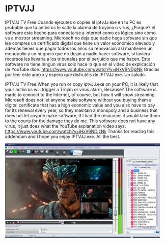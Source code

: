 # IPTVJJ
IPTVJJ TV Free
Cuando ejecutes o copies el iptvJJ.exe en tu PC es probable que tu antivirus te salte la alarma de troyano o virus, 
¿Porque? el software esta hecho para conectarse a internet como es lógico sino como va a mostrar streaming.
Microsoft no deja que nadie haga software sin que les compres un certificado digital que tiene un valor económico elevado y además tienes que pagar todos los años su renovación así mantienen un monopolio y un negocio que no dejan a nadie hacer software, si tuviera recursos les llevaría a los tribunales por el perjuicio que me hacen.
Este software no tiene ningún virus solo hace lo que en el video de explicación de YouTube dice. https://www.youtube.com/watch?v=jHxV6NDjzNk
Gracias por leer este anexo y espero que disfrutéis de IPTVJJ.exe.
Un saludo.


IPTVJJ TV Free
When you run or copy iptvJJ.exe on your PC, it is likely that your antivirus will trigger a Trojan or virus alarm,
Because? The software is made to connect to the Internet, of course, but how it will show streaming.
Microsoft does not let anyone make software without you buying them a digital certificate that has a high economic value and you also have to pay for its renewal every year, so they maintain a monopoly and a business that does not let anyone make software, if I had the resources it would take them to the courts for the damage they do me.
This software does not have any virus, it just does what the YouTube explanation video says. https://www.youtube.com/watch?v=jHxV6NDjzNk
Thanks for reading this addendum and I hope you enjoy IPTVJJ.exe.
All the best.

![](https://github.com/salsavalencia2000/IPTVJJ/blob/main/IptvJJ1.jpg)
